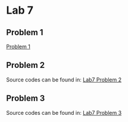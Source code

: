 # Lab 7

## Problem 1

[Problem 1](prob1/README.md)

## Problem 2

Source codes can be found in: [Lab7 Problem 2](/lab7/prob2/)

## Problem 3

Source codes can be found in: [Lab7 Problem 3](/lab7/prob3/)

